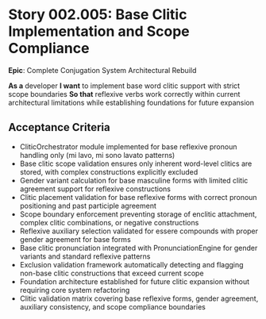 # Story 002.005: Base Clitic Implementation and Scope Compliance

**Epic**: Complete Conjugation System Architectural Rebuild

**As a** developer
**I want** to implement base word clitic support with strict scope boundaries
**So that** reflexive verbs work correctly within current architectural limitations while establishing foundations for future expansion

## Acceptance Criteria
- CliticOrchestrator module implemented for base reflexive pronoun handling only (mi lavo, mi sono lavato patterns)
- Base clitic scope validation ensures only inherent word-level clitics are stored, with complex constructions explicitly excluded
- Gender variant calculation for base masculine forms with limited clitic agreement support for reflexive constructions
- Clitic placement validation for base reflexive forms with correct pronoun positioning and past participle agreement
- Scope boundary enforcement preventing storage of enclitic attachment, complex clitic combinations, or negative constructions
- Reflexive auxiliary selection validated for essere compounds with proper gender agreement for base forms
- Base clitic pronunciation integrated with PronunciationEngine for gender variants and standard reflexive patterns
- Exclusion validation framework automatically detecting and flagging non-base clitic constructions that exceed current scope
- Foundation architecture established for future clitic expansion without requiring core system refactoring
- Clitic validation matrix covering base reflexive forms, gender agreement, auxiliary consistency, and scope compliance boundaries
